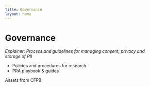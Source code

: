 ```yaml
---
title: Governance
layout: home
---
```


# Governance 
_Explainer: Process and guidelines for managing consent, privacy and storage of PII_
* Policies and procedures for research 
* PRA playbook & guides 


Assets from CFPB
